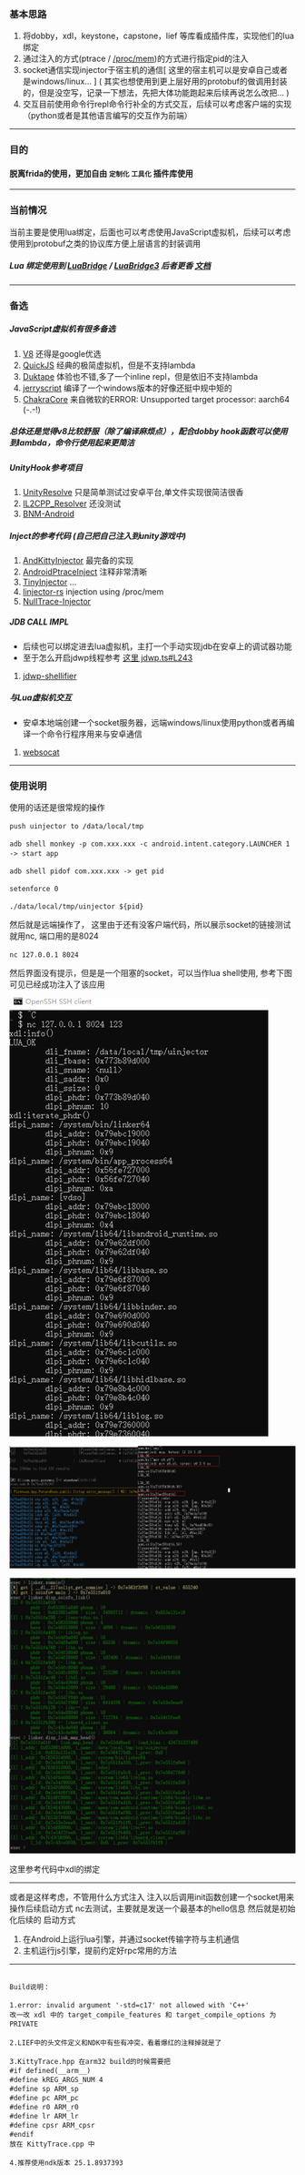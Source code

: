 ### 基本思路

1. 将dobby，xdl，keystone，capstone，lief 等库看成插件库，实现他们的lua绑定
2. 通过注入的方式(ptrace / [/proc/mem](https://github.com/erfur/linjector-rs))的方式进行指定pid的注入
3. socket通信实现injector于宿主机的通信[ 这里的宿主机可以是安卓自己或者是windows/linux... ]
   ( 其实也想使用到更上层好用的protobuf的做调用封装的，但是没空写，记录一下想法，先把大体功能跑起来后续再说怎么改把... )
5. 交互目前使用命令行repl命令行补全的方式交互，后续可以考虑客户端的实现（python或者是其他语言编写的交互作为前端）
---
### 目的
#### 脱离frida的使用，更加自由 `定制化` `工具化` 插件库使用
---
### 当前情况
当前主要是使用lua绑定，后面也可以考虑使用JavaScript虚拟机，后续可以考虑使用到protobuf之类的协议库方便上层语言的封装调用

##### Lua 绑定使用到 [LuaBridge](https://github.com/vinniefalco/LuaBridge)  / [LuaBridge3](https://github.com/kunitoki/LuaBridge3) 后者更香 [文档](https://kunitoki.github.io/LuaBridge3/Manual)
---
### 备选

##### JavaScript虚拟机有很多备选
1. [V8](https://chromium.googlesource.com/v8/v8.git) 还得是google优选
2. [QuickJS](https://github.com/bellard/quickjs) 经典的极简虚拟机，但是不支持lambda
3. [Duktape](https://github.com/svaarala/duktape) 体验也不错,多了一个inline repl，但是依旧不支持lambda
4. [jerryscript](https://github.com/jerryscript-project/jerryscript) 编译了一个windows版本的好像还挺中规中矩的
5. [ChakraCore](https://github.com/chakra-core/ChakraCore) 来自微软的ERROR: Unsupported target processor: aarch64 (-.-!)
   
##### 总体还是觉得v8比较舒服（除了编译麻烦点），配合dobby hook函数可以使用到lambda，命令行使用起来更简洁

##### UnityHook参考项目
1. [UnityResolve](https://github.com/issuimo/UnityResolve.hpp)  只是简单测试过安卓平台,单文件实现很简洁很香
2. [IL2CPP_Resolver](https://github.com/sneakyevil/IL2CPP_Resolver)  还没测试
3. [BNM-Android](https://github.com/ByNameModding/BNM-Android)

##### Inject的参考代码 (自己把自己注入到unity游戏中)
1. [AndKittyInjector](https://github.com/MJx0/AndKittyInjector) 最完备的实现
2. [AndroidPtraceInject](https://github.com/SsageParuders/AndroidPtraceInject) 注释非常清晰
3. [TinyInjector](https://github.com/shunix/TinyInjector) ...
4. [linjector-rs](https://github.com/erfur/linjector-rs) injection using /proc/mem
5. [NullTrace-Injector](https://github.com/0NullBit0/NullTrace-Injector)

##### JDB CALL IMPL
- 后续也可以绑定进去lua虚拟机，主打一个手动实现jdb在安卓上的调试器功能
- 至于怎么开启jdwp线程参考 [这里 jdwp.ts#L243](https://github.com/axhlzy/Il2CppHookScripts/blob/79ce8ade596dbc591594bd5e361c7228168fb403/Il2cppHook/agent/plugin/jdwp/jdwp.ts#L243)
1. [jdwp-shellifier](https://github.com/IOActive/jdwp-shellifier) 

##### 与Lua虚拟机交互
- 安卓本地端创建一个socket服务器，远端windows/linux使用python或者再编译一个命令行程序用来与安卓通信
1. [websocat](https://github.com/vi/websocat)

---

### 使用说明
使用的话还是很常规的操作

`
push uinjector to /data/local/tmp
`

`
adb shell monkey -p com.xxx.xxx -c android.intent.category.LAUNCHER 1 -> start app
`

`
adb shell pidof com.xxx.xxx -> get pid
`

`
setenforce 0
`

`
./data/local/tmp/uinjector ${pid}
`

然后就是远端操作了，
这里由于还有没客户端代码，所以展示socket的链接测试就用nc, 端口用的是8024

`
    nc 127.0.0.1 8024
`

然后界面没有提示，但是是一个阻塞的socket，可以当作lua shell使用, 参考下图可见已经成功注入了该应用

![xdl:info()](https://github.com/axhlzy/InjectUtils/blob/main/images/inject_nc_test.png)

![asm](https://github.com/axhlzy/InjectUtils/blob/main/images/asm.png)

![linker](https://github.com/axhlzy/InjectUtils/blob/main/images/linker.png)

这里参考代码中xdl的绑定

---

或者是这样考虑，不管用什么方式注入
注入以后调用init函数创建一个socket用来操作后续启动方式 nc去测试，主要就是发送一个最基本的hello信息
然后就是初始化后续的
启动方式
1. 在Android上运行lua引擎，并通过socket传输字符与主机通信
2. 主机运行js引擎，提前约定好rpc常用的方法

---

```

Build说明：

1.error: invalid argument '-std=c17' not allowed with 'C++'
改一改 xdl 中的 target_compile_features 和 target_compile_options 为 PRIVATE

2.LIEF中的头文件定义和NDK中有些有冲突，看着爆红的注释掉就是了

3.KittyTrace.hpp 在arm32 build的时候需要把  
#if defined(__arm__)
#define kREG_ARGS_NUM 4
#define sp ARM_sp
#define pc ARM_pc
#define r0 ARM_r0
#define lr ARM_lr
#define cpsr ARM_cpsr
#endif
放在 KittyTrace.cpp 中

4.推荐使用ndk版本 25.1.8937393

```
